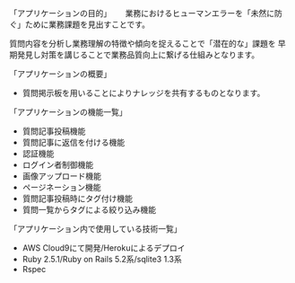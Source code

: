 「アプリケーションの目的」　　
業務におけるヒューマンエラーを「未然に防ぐ」ために業務課題を見出すことです。

質問内容を分析し業務理解の特徴や傾向を捉えることで「潜在的な」課題を
早期発見し対策を講じることで業務品質向上に繋げる仕組みとなります。

「アプリケーションの概要」
- 質問掲示板を用いることによりナレッジを共有するものとなります。

「アプリケーションの機能一覧」
- 質問記事投稿機能
- 質問記事に返信を付ける機能
- 認証機能
- ログイン者制御機能
- 画像アップロード機能
- ページネーション機能
- 質問記事投稿時にタグ付け機能
- 質問一覧からタグによる絞り込み機能

「アプリケーション内で使用している技術一覧」
- AWS Cloud9にて開発/Herokuによるデプロイ
- Ruby 2.5.1/Ruby on Rails 5.2系/sqlite3 1.3系
- Rspec
